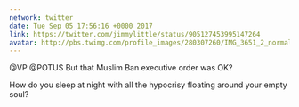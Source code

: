 ```yaml
---
network: twitter
date: Tue Sep 05 17:56:16 +0000 2017
link: https://twitter.com/jimmylittle/status/905127453995147264
avatar: http://pbs.twimg.com/profile_images/280307260/IMG_3651_2_normal.jpg
---
```


@VP @POTUS But that Muslim Ban executive order was OK? 

How do you sleep at night with all the hypocrisy floating around your empty soul?
